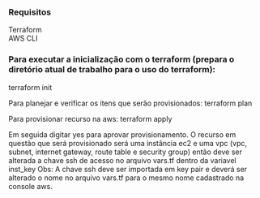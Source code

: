 ### Requisitos

Terraform<br>
AWS CLI</br>

### Para executar a inicialização com o terraform (prepara o diretório atual de trabalho para o uso do terraform):
terraform init

Para planejar e verificar os itens que serão provisionados: terraform plan

Para provisionar recurso na aws: terraform apply

Em seguida digitar yes para aprovar provisionamento. O recurso em questão que será provisionado será uma instância ec2 e uma vpc (vpc, subnet, internet gateway, route table e security group) então deve ser alterada a chave ssh de acesso no arquivo vars.tf dentro da variavel inst_key Obs: A chave ssh deve ser importada em key pair e deverá ser alterado o nome no arquivo vars.tf para o mesmo nome cadastrado na console aws.

